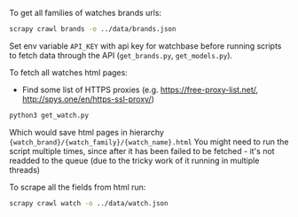 To get all families of watches brands urls:

```bash
scrapy crawl brands -o ../data/brands.json
```

Set env variable `API_KEY` with api key for watchbase before running scripts to fetch data through the API (`get_brands.py`, `get_models.py`).


To fetch all watches html pages:
- Find some list of HTTPS proxies (e.g. https://free-proxy-list.net/, http://spys.one/en/https-ssl-proxy/)

```bash
python3 get_watch.py
```

Which would save html pages in hierarchy `{watch_brand}/{watch_family}/{watch_name}.html`
You might need to run the script multiple times, since after it has been failed to be fetched - it's not readded to the queue (due to the tricky work of it running in multiple threads)

To scrape all the fields from html run:

```bash
scrapy crawl watch -o ../data/watch.json
```
